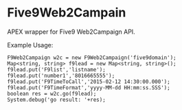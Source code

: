 # Five9Web2Campain
APEX wrapper for Five9 Web2Campaign API.

Example Usage:
```apex
F9Web2Campaign w2c = new F9Web2Campaign('five9domain');
Map<string, string> f9lead = new Map<string, string>();
f9lead.put('F9list','listname');
f9lead.put('number1','8016665555');
f9lead.put('F9TimeToCall','2015-02-12 14:30:00.000');
f9lead.put('F9TimeFormat','yyyy-MM-dd HH:mm:ss.SSS');
boolean res = w2c.go(f9lead);
System.debug('go result: '+res);
```

